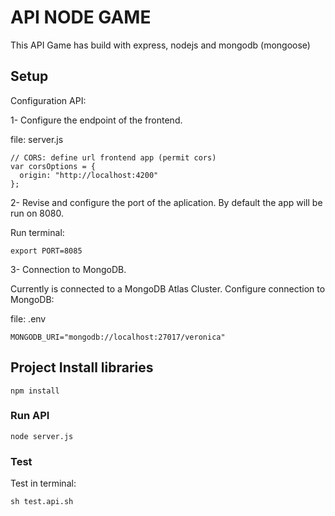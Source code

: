 
# API NODE GAME

This API Game has build with express, nodejs and mongodb (mongoose)

## Setup 

Configuration API:

1- Configure the endpoint of the frontend.

file: server.js
```
// CORS: define url frontend app (permit cors)
var corsOptions = {
  origin: "http://localhost:4200"
};
```

2- Revise and configure the port of the aplication. By default the app will be run on 8080.

Run terminal: 
```
export PORT=8085

```


3- Connection to MongoDB.

Currently is connected to a MongoDB Atlas Cluster. 
Configure connection to MongoDB:

file: .env
```
MONGODB_URI="mongodb://localhost:27017/veronica"

```

## Project Install libraries
```
npm install
```

### Run API
```
node server.js
```

### Test
Test in terminal:
```
sh test.api.sh
```